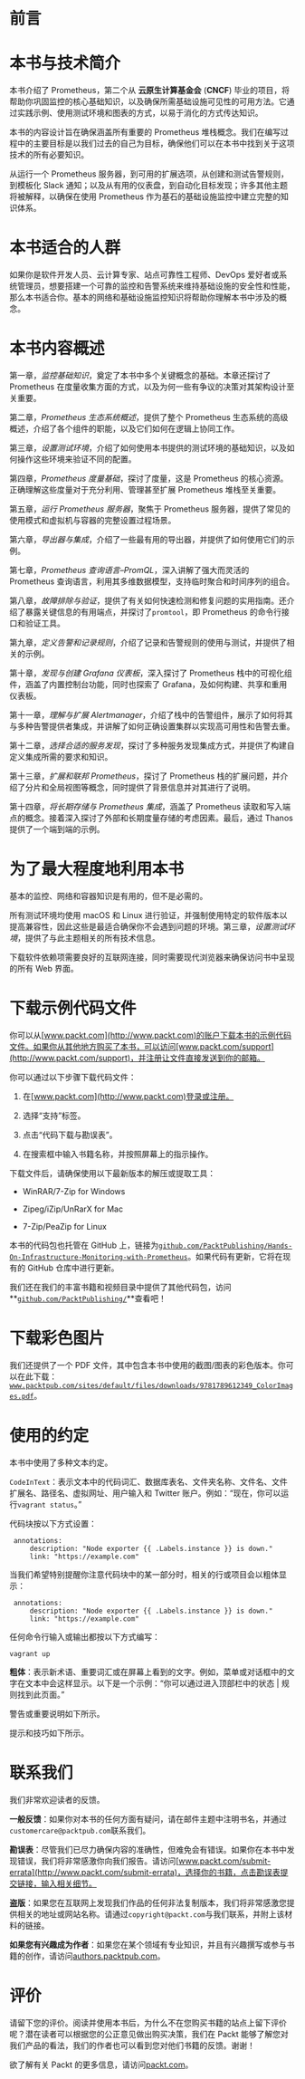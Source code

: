 # 前言

# 本书与技术简介

本书介绍了 Prometheus，第二个从 **云原生计算基金会** (**CNCF**) 毕业的项目，将帮助你巩固监控的核心基础知识，以及确保所需基础设施可见性的可用方法。它通过实践示例、使用测试环境和图表的方式，以易于消化的方式传达知识。

本书的内容设计旨在确保涵盖所有重要的 Prometheus 堆栈概念。我们在编写过程中的主要目标是以我们过去的自己为目标，确保他们可以在本书中找到关于这项技术的所有必要知识。

从运行一个 Prometheus 服务器，到可用的扩展选项，从创建和测试告警规则，到模板化 Slack 通知；以及从有用的仪表盘，到自动化目标发现；许多其他主题将被解释，以确保在使用 Prometheus 作为基石的基础设施监控中建立完整的知识体系。

# 本书适合的人群

如果你是软件开发人员、云计算专家、站点可靠性工程师、DevOps 爱好者或系统管理员，想要搭建一个可靠的监控和告警系统来维持基础设施的安全性和性能，那么本书适合你。基本的网络和基础设施监控知识将帮助你理解本书中涉及的概念。

# 本书内容概述

第一章，*监控基础知识*，奠定了本书中多个关键概念的基础。本章还探讨了 Prometheus 在度量收集方面的方式，以及为何一些有争议的决策对其架构设计至关重要。

第二章，*Prometheus 生态系统概述*，提供了整个 Prometheus 生态系统的高级概述，介绍了各个组件的职能，以及它们如何在逻辑上协同工作。

第三章，*设置测试环境*，介绍了如何使用本书提供的测试环境的基础知识，以及如何操作这些环境来验证不同的配置。

第四章，*Prometheus 度量基础*，探讨了度量，这是 Prometheus 的核心资源。正确理解这些度量对于充分利用、管理甚至扩展 Prometheus 堆栈至关重要。

第五章，*运行 Prometheus 服务器*，聚焦于 Prometheus 服务器，提供了常见的使用模式和虚拟机与容器的完整设置过程场景。

第六章，*导出器与集成*，介绍了一些最有用的导出器，并提供了如何使用它们的示例。

第七章，*Prometheus 查询语言–PromQL*，深入讲解了强大而灵活的 Prometheus 查询语言，利用其多维数据模型，支持临时聚合和时间序列的组合。

第八章，*故障排除与验证*，提供了有关如何快速检测和修复问题的实用指南。还介绍了暴露关键信息的有用端点，并探讨了`promtool`，即 Prometheus 的命令行接口和验证工具。

第九章，*定义告警和记录规则*，介绍了记录和告警规则的使用与测试，并提供了相关的示例。

第十章，*发现与创建 Grafana 仪表板*，深入探讨了 Prometheus 栈中的可视化组件，涵盖了内置控制台功能，同时也探索了 Grafana，及如何构建、共享和重用仪表板。

第十一章，*理解与扩展 Alertmanager*，介绍了栈中的告警组件，展示了如何将其与多种告警提供者集成，并讲解了如何正确设置集群以实现高可用性和告警去重。

第十二章，*选择合适的服务发现*，探讨了多种服务发现集成方式，并提供了构建自定义集成所需的要求和知识。

第十三章，*扩展和联邦 Prometheus*，探讨了 Prometheus 栈的扩展问题，并介绍了分片和全局视图等概念，同时提供了背景信息并对其进行了说明。

第十四章，*将长期存储与 Prometheus 集成*，涵盖了 Prometheus 读取和写入端点的概念。接着深入探讨了外部和长期度量存储的考虑因素。最后，通过 Thanos 提供了一个端到端的示例。

# 为了最大程度地利用本书

基本的监控、网络和容器知识是有用的，但不是必需的。

所有测试环境均使用 macOS 和 Linux 进行验证，并强制使用特定的软件版本以提高兼容性，因此这些是最适合确保你不会遇到问题的环境。第三章，*设置测试环境*，提供了与此主题相关的所有技术信息。

下载软件依赖项需要良好的互联网连接，同时需要现代浏览器来确保访问书中呈现的所有 Web 界面。

# 下载示例代码文件

你可以从[www.packt.com](http://www.packt.com)的账户下载本书的示例代码文件。如果你从其他地方购买了本书，可以访问[www.packt.com/support](http://www.packt.com/support)，并注册让文件直接发送到你的邮箱。

你可以通过以下步骤下载代码文件：

1.  在[www.packt.com](http://www.packt.com)登录或注册。

1.  选择“支持”标签。

1.  点击“代码下载与勘误表”。

1.  在搜索框中输入书籍名称，并按照屏幕上的指示操作。

下载文件后，请确保使用以下最新版本的解压或提取工具：

+   WinRAR/7-Zip for Windows

+   Zipeg/iZip/UnRarX for Mac

+   7-Zip/PeaZip for Linux

本书的代码包也托管在 GitHub 上，链接为[`github.com/PacktPublishing/Hands-On-Infrastructure-Monitoring-with-Prometheus`](https://github.com/PacktPublishing/Hands-On-Infrastructure-Monitoring-with-Prometheus)。如果代码有更新，它将在现有的 GitHub 仓库中进行更新。

我们还在我们的丰富书籍和视频目录中提供了其他代码包，访问**[`github.com/PacktPublishing/`](https://github.com/PacktPublishing/)**查看吧！

# 下载彩色图片

我们还提供了一个 PDF 文件，其中包含本书中使用的截图/图表的彩色版本。你可以在此下载：[`www.packtpub.com/sites/default/files/downloads/9781789612349_ColorImages.pdf`](https://www.packtpub.com/sites/default/files/downloads/9781789612349_ColorImages.pdf)。

# 使用的约定

本书中使用了多种文本约定。

`CodeInText`：表示文本中的代码词汇、数据库表名、文件夹名称、文件名、文件扩展名、路径名、虚拟网址、用户输入和 Twitter 账户。例如：“现在，你可以运行`vagrant status`。”

代码块按以下方式设置：

```
 annotations:
     description: "Node exporter {{ .Labels.instance }} is down."
     link: "https://example.com"
```

当我们希望特别提醒你注意代码块中的某一部分时，相关的行或项目会以粗体显示：

```
 annotations:
     description: "Node exporter {{ .Labels.instance }} is down."
     link: "https://example.com"
```

任何命令行输入或输出都按以下方式编写：

```
vagrant up
```

**粗体**：表示新术语、重要词汇或在屏幕上看到的文字。例如，菜单或对话框中的文字在文本中会这样显示。以下是一个示例：“你可以通过进入顶部栏中的状态 | 规则找到此页面。”

警告或重要说明如下所示。

提示和技巧如下所示。

# 联系我们

我们非常欢迎读者的反馈。

**一般反馈**：如果你对本书的任何方面有疑问，请在邮件主题中注明书名，并通过`customercare@packtpub.com`联系我们。

**勘误表**：尽管我们已尽力确保内容的准确性，但难免会有错误。如果你在本书中发现错误，我们将非常感激你向我们报告。请访问[www.packt.com/submit-errata](http://www.packt.com/submit-errata)，选择你的书籍，点击勘误表提交链接，输入相关细节。

**盗版**：如果您在互联网上发现我们作品的任何非法复制版本，我们将非常感激您提供相关的地址或网站名称。请通过`copyright@packt.com`与我们联系，并附上该材料的链接。

**如果您有兴趣成为作者**：如果您在某个领域有专业知识，并且有兴趣撰写或参与书籍的创作，请访问[authors.packtpub.com](http://authors.packtpub.com/)。

# 评价

请留下您的评价。阅读并使用本书后，为什么不在您购买书籍的站点上留下评价呢？潜在读者可以根据您的公正意见做出购买决策，我们在 Packt 能够了解您对我们产品的看法，我们的作者也可以看到您对他们书籍的反馈。谢谢！

欲了解有关 Packt 的更多信息，请访问[packt.com](http://www.packt.com/)。
